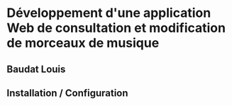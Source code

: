 # Développement d'une application Web de consultation et modification de morceaux de musique

## Baudat Louis

## Installation / Configuration 
